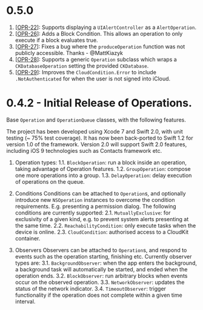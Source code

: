 # 0.5.0
1. [[OPR-22](https://github.com/blindingskies/Slots/pull/22)]: Supports displaying a `UIAlertController` as a `AlertOperation`.
2. [[OPR-26](https://github.com/blindingskies/Slots/pull/26)]: Adds a Block Condition. This allows an operation to only execute if a block evaluates true.
3. [[OPR-27](https://github.com/blindingskies/Slots/pull/27)]: Fixes a bug where the `produceOperation` function was not publicly accessible. Thanks - @MattKiazyk
4. [[OPR-28](https://github.com/blindingskies/Slots/pull/28)]: Supports a generic `Operation` subclass which wraps a `CKDatabaseOperation` setting the provided `CKDatabase`.
5. [[OPR-29](https://github.com/blindingskies/Slots/pull/29)]: Improves the `CloudCondition.Error` to include `.NotAuthenticated` for when the user is not signed into iCloud.

# 0.4.2 - Initial Release of Operations.
Base `Operation` and `OperationQueue` classes, with the following features.

The project has been developed using Xcode 7 and Swift 2.0, with  unit testing (~ 75% test coverage). It has now been back-ported to Swift 1.2 for version 1.0 of the framework. Version 2.0 will support Swift 2.0 features, including iOS 9 technologies such as Contacts framework etc.

1. Operation types:
1.1. `BlockOperation`: run a block inside an operation, taking advantage of Operation features.
1.2. `GroupOperation`: compose one more operations into a group.
1.3. `DelayOperation`: delay execution of operations on the queue.

2. Conditions
Conditions can be attached to `Operation`s, and optionally introduce new `NSOperation` instances to overcome the condition requirements. E.g. presenting a permission dialog. The following conditions are currently supported:
2.1. `MutuallyExclusive`: for exclusivity of a given kind, e.g. to prevent system alerts presenting at the same time.
2.2. `ReachabilityCondition`: only execute tasks when the device is online.
2.3. `CloudCondition`: authorised access to a CloudKit container. 

3. Observers
Observers can be attached to `Operation`s, and respond to events such as the operation starting, finishing etc. Currently observer types are:
3.1. `BackgroundObserver`: when the app enters the background, a background task will automatically be started, and ended when the operation ends.
3.2. `BlockObserver`: run arbitrary blocks when events occur on the observed operation.
3.3. `NetworkObserver`: updates the status of the network indicator.
3.4. `TimeoutObserver`: trigger functionality if the operation does not complete within a given time interval.

